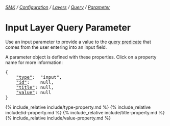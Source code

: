 ###### [SMK](../../../../..) / [Configuration](../../..) / [Layers](../..) / [Query](..) / [Parameter](.)

# Input Layer Query Parameter

Use an input parameter to provide a value to the [query predicate](../predicate) that comes from the user entering into an input field.

A parameter object is defined with these properties.
Click on a property name for more information:
<pre>
{
    <a href="#type-property"    >"type"</a>:  "input",
    <a href="#id-property"      >"id"</a>:    null,
    <a href="#title-property"   >"title"</a>: null,
    <a href="#value-property"   >"value"</a>: null
}
</pre>

{% include_relative include/type-property.md %}
{% include_relative include/id-property.md %}
{% include_relative include/title-property.md %}
{% include_relative include/value-property.md %}
